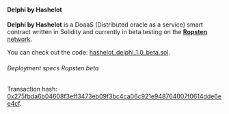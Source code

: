 #### Delphi by Hashelot

**Delphi by Hashelot** is a DoaaS (Distributed oracle as a service) smart contract written in Solidity and currently in beta testing on the [**Ropsten** network](https://www.hashelot.com/dapps/delphi/).

You can check out the code: [hashelot\_delphi\_1.0_beta.sol](solidity/hashelot_delphi_1.0_beta.sol).

###### Deployment specs Ropsten beta
Transaction hash:
[0x275fbda6b04608f3eff3473eb09f3bc4ca06c921e948764007f0614dde6ee4cf](https://ropsten.etherscan.io/tx/0x275fbda6b04608f3eff3473eb09f3bc4ca06c921e948764007f0614dde6ee4cf).
